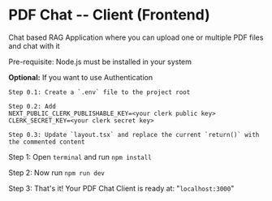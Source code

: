 # PDF Chat -- Client (Frontend)
Chat based RAG Application where you can upload one or multiple PDF files and chat with it

Pre-requisite: Node.js must be installed in your system

**Optional:** If you want to use Authentication

    Step 0.1: Create a `.env` file to the project root

    Step 0.2: Add
    NEXT_PUBLIC_CLERK_PUBLISHABLE_KEY=<your clerk public key>
    CLERK_SECRET_KEY=<your clerk secret key>

    Step 0.3: Update `layout.tsx` and replace the current `return()` with the commented content

Step 1: Open `terminal` and run `npm install`

Step 2: Now run `npm run dev`

Step 3: That's it! Your PDF Chat Client is ready at: "`localhost:3000`" 
